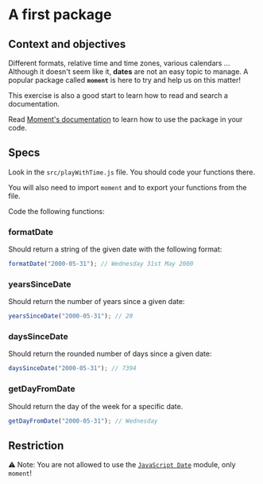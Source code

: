 # A first package

## Context and objectives

Different formats, relative time and time zones, various calendars ... Although it doesn't seem like it, **dates** are not an easy topic to manage.
A popular package called **`moment`** is here to try and help us on this matter!

This exercise is also a good start to learn how to read and search a documentation.

Read [Moment's documentation](https://momentjs.com/) to learn how to use the package in your code.

## Specs

Look in the `src/playWithTime.js` file. You should code your functions there.

You will also need to import `moment` and to export your functions from the file.

Code the following functions:

### formatDate

Should return a string of the given date with the following format:

```js
formatDate("2000-05-31"); // Wednesday 31st May 2000
```

### yearsSinceDate

Should return the number of years since a given date:

```js
yearsSinceDate("2000-05-31"); // 20
```

### daysSinceDate

Should return the rounded number of days since a given date:

```js
daysSinceDate("2000-05-31"); // 7394
```

### getDayFromDate

Should return the day of the week for a specific date.

```js
getDayFromDate("2000-05-31"); // Wednesday
```

## Restriction

⚠️ Note: You are not allowed to use the [`JavaScript Date`](https://developer.mozilla.org/en-US/docs/Web/JavaScript/Reference/Global_Objects/Date) module, only `moment`!
